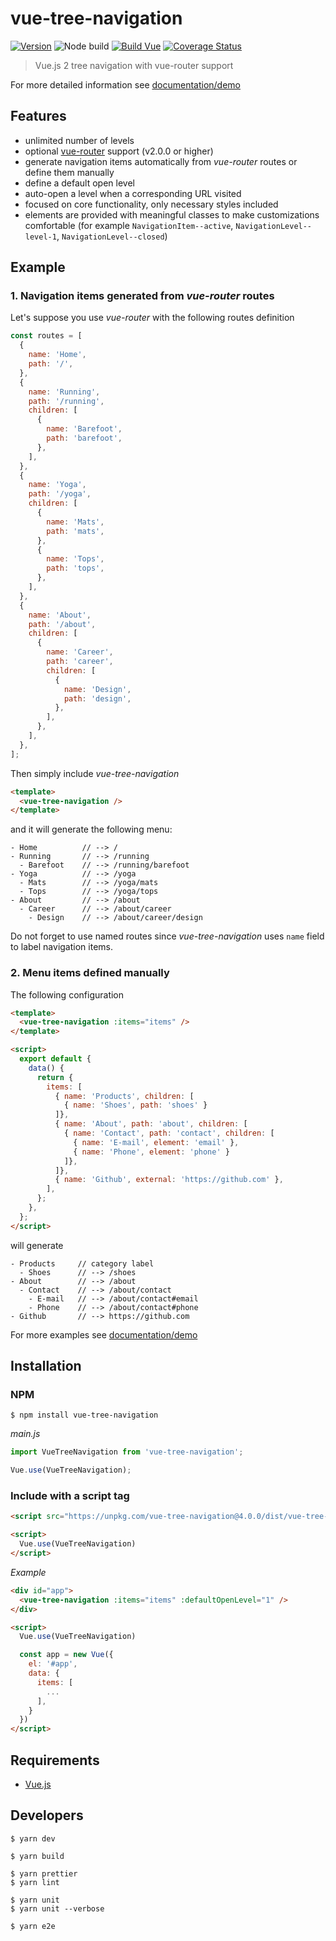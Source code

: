 # vue-tree-navigation
[![Version](https://img.shields.io/npm/v/vue-tree-navigation.svg)](https://www.npmjs.com/package/vue-tree-navigation) ![Node build](https://github.com/J3-Tech/vue-tree-navigation/actions/workflows/node.js.yml/badge.svg) [![Build Vue](https://github.com/J3-Tech/Vue-Tree-Navigation/actions/workflows/deploy.yaml/badge.svg)](https://github.com/J3-Tech/Vue-Tree-Navigation/actions/workflows/deploy.yaml) [![Coverage Status](https://coveralls.io/repos/github/J3-Tech/vue-tree-navigation/badge.svg?branch=master)](https://coveralls.io/github/J3-Tech/vue-tree-navigation?branch=master)

> Vue.js 2 tree navigation with vue-router support

For more detailed information see [documentation/demo](https://vue-tree-navigation.j3-tech.com)

## Features

- unlimited number of levels
- optional [vue-router](https://router.vuejs.org/en/) support (v2.0.0 or higher)
- generate navigation items automatically from _vue-router_ routes or define them manually
- define a default open level
- auto-open a level when a corresponding URL visited
- focused on core functionality, only necessary styles included
- elements are provided with meaningful classes to make customizations comfortable (for example `NavigationItem--active`, `NavigationLevel--level-1`, `NavigationLevel--closed`)

## Example

### 1. Navigation items generated from _vue-router_ routes

Let's suppose you use _vue-router_ with the following routes definition

```javascript
const routes = [
  {
    name: 'Home',
    path: '/',
  },
  {
    name: 'Running',
    path: '/running',
    children: [
      {
        name: 'Barefoot',
        path: 'barefoot',
      },
    ],
  },
  {
    name: 'Yoga',
    path: '/yoga',
    children: [
      {
        name: 'Mats',
        path: 'mats',
      },
      {
        name: 'Tops',
        path: 'tops',
      },
    ],
  },
  {
    name: 'About',
    path: '/about',
    children: [
      {
        name: 'Career',
        path: 'career',
        children: [
          {
            name: 'Design',
            path: 'design',
          },
        ],
      },
    ],
  },
];
```

Then simply include _vue-tree-navigation_

```html
<template>
  <vue-tree-navigation />
</template>
```

and it will generate the following menu:

```
- Home          // --> /
- Running       // --> /running
  - Barefoot    // --> /running/barefoot
- Yoga          // --> /yoga
  - Mats        // --> /yoga/mats
  - Tops        // --> /yoga/tops
- About         // --> /about
  - Career      // --> /about/career
    - Design    // --> /about/career/design
```

Do not forget to use named routes since _vue-tree-navigation_ uses `name` field to label navigation items.

### 2. Menu items defined manually

The following configuration

```html
<template>
  <vue-tree-navigation :items="items" />
</template>

<script>
  export default {
    data() {
      return {
        items: [
          { name: 'Products', children: [
            { name: 'Shoes', path: 'shoes' }
          ]},
          { name: 'About', path: 'about', children: [
            { name: 'Contact', path: 'contact', children: [
              { name: 'E-mail', element: 'email' },
              { name: 'Phone', element: 'phone' }
            ]},
          ]},
          { name: 'Github', external: 'https://github.com' },
        ],
      };
    },
  };
</script>
```

will generate

```
- Products     // category label
  - Shoes      // --> /shoes
- About        // --> /about
  - Contact    // --> /about/contact
    - E-mail   // --> /about/contact#email
    - Phone    // --> /about/contact#phone
- Github       // --> https://github.com
```

For more examples see [documentation/demo](https://vue-tree-navigation.j3-tech.com)

## Installation

### NPM

```console
$ npm install vue-tree-navigation
```

_main.js_

```javascript
import VueTreeNavigation from 'vue-tree-navigation';

Vue.use(VueTreeNavigation);
```

### Include with a script tag

```html
<script src="https://unpkg.com/vue-tree-navigation@4.0.0/dist/vue-tree-navigation.js"></script>

<script>
  Vue.use(VueTreeNavigation)
</script>
```

_Example_

```html
<div id="app">
  <vue-tree-navigation :items="items" :defaultOpenLevel="1" />
</div>

<script>
  Vue.use(VueTreeNavigation)

  const app = new Vue({
    el: '#app',
    data: {
      items: [
        ...
      ],
    }
  })
</script>
```

## Requirements

- [Vue.js](https://v2.vuejs.org/)

## Developers

```console
$ yarn dev

$ yarn build

$ yarn prettier
$ yarn lint

$ yarn unit
$ yarn unit --verbose

$ yarn e2e
```
